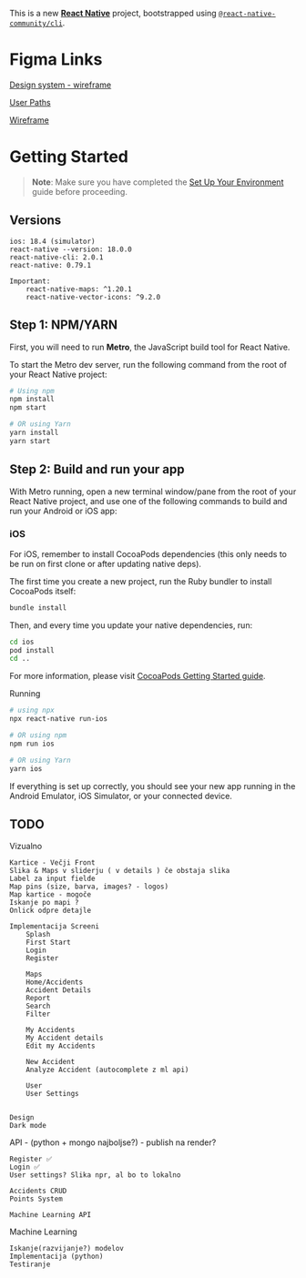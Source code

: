 This is a new [**React Native**](https://reactnative.dev) project, bootstrapped using [`@react-native-community/cli`](https://github.com/react-native-community/cli).

# Figma Links

[Design system - wireframe](https://www.figma.com/design/EQdOQNJO8Rux4EDKG7PnwK/Design-System?node-id=46-4&p=f&t=jX411xveqEsODApQ-0)

[User Paths](https://www.figma.com/board/wD20vh5swIJy49FuCIc0r8/UserPaths?node-id=0-1&p=f&t=j5cmhzRxaRK5boT4-0)

[Wireframe](https://www.figma.com/board/3pQpSxsKGlHkchWTyvFPKg/Wireframe?t=ZYRmYgJYtoxhqbdM-0)


# Getting Started

> **Note**: Make sure you have completed the [Set Up Your Environment](https://reactnative.dev/docs/set-up-your-environment) guide before proceeding.
## Versions
```
ios: 18.4 (simulator)
react-native --version: 18.0.0
react-native-cli: 2.0.1
react-native: 0.79.1

Important:
    react-native-maps: ^1.20.1
    react-native-vector-icons: ^9.2.0
```
## Step 1: NPM/YARN

First, you will need to run **Metro**, the JavaScript build tool for React Native.

To start the Metro dev server, run the following command from the root of your React Native project:

```sh
# Using npm
npm install
npm start

# OR using Yarn
yarn install
yarn start
```

## Step 2: Build and run your app

With Metro running, open a new terminal window/pane from the root of your React Native project, and use one of the following commands to build and run your Android or iOS app:


### iOS

For iOS, remember to install CocoaPods dependencies (this only needs to be run on first clone or after updating native deps).

The first time you create a new project, run the Ruby bundler to install CocoaPods itself:

```sh
bundle install
```

Then, and every time you update your native dependencies, run:
```sh
cd ios
pod install 
cd ..
```


For more information, please visit [CocoaPods Getting Started guide](https://guides.cocoapods.org/using/getting-started.html).



Running
```sh
# using npx
npx react-native run-ios

# OR using npm
npm run ios

# OR using Yarn
yarn ios
```

If everything is set up correctly, you should see your new app running in the Android Emulator, iOS Simulator, or your connected device.


## TODO
Vizualno
```
Kartice - Večji Front
Slika & Maps v sliderju ( v details ) če obstaja slika
Label za input fielde
Map pins (size, barva, images? - logos)
Map kartice - mogoče
Iskanje po mapi ?
Onlick odpre detajle 

Implementacija Screeni
    Splash 
    First Start 
    Login 
    Register 

    Maps
    Home/Accidents
    Accident Details
    Report
    Search
    Filter

    My Accidents
    My Accident details
    Edit my Accidents

    New Accident
    Analyze Accident (autocomplete z ml api)

    User 
    User Settings


Design 
Dark mode 
```
 
API  - (python + mongo najboljse?) - publish na render? 
```
Register ✅
Login ✅
User settings? Slika npr, al bo to lokalno

Accidents CRUD 
Points System

Machine Learning API
```

Machine Learning
```
Iskanje(razvijanje?) modelov
Implementacija (python)
Testiranje
```

